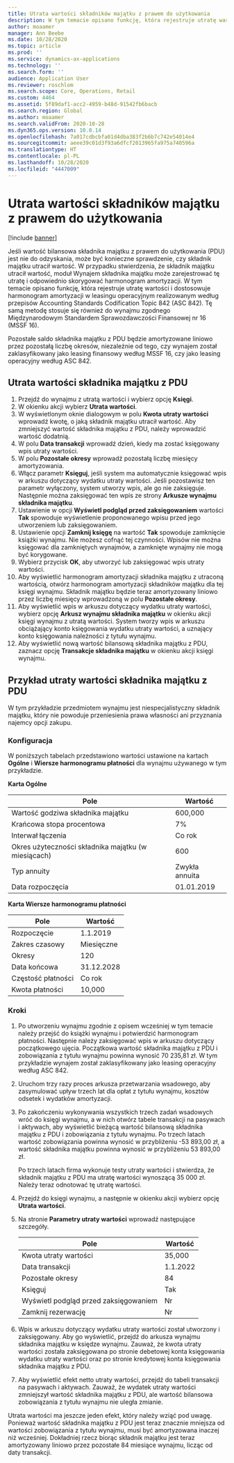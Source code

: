```yaml
---
title: Utrata wartości składników majątku z prawem do użytkowania
description: W tym temacie opisano funkcję, która rejestruje utratę wartości i dostosowuje harmonogram amortyzacji składnika majątku w leasingu operacyjnym realizowanym według przepisów Accounting Standards Codification Topic 842 (ASC 842).
author: moaamer
manager: Ann Beebe
ms.date: 10/28/2020
ms.topic: article
ms.prod: ''
ms.service: dynamics-ax-applications
ms.technology: ''
ms.search.form: ''
audience: Application User
ms.reviewer: roschlom
ms.search.scope: Core, Operations, Retail
ms.custom: 4464
ms.assetid: 5f89daf1-acc2-4959-b48d-91542fb6bacb
ms.search.region: Global
ms.author: moaamer
ms.search.validFrom: 2020-10-28
ms.dyn365.ops.version: 10.0.14
ms.openlocfilehash: 7a017cdbcbfa01d4dba383f2b6b7c742e54014e4
ms.sourcegitcommit: aeee39c01d3f93a6dfcf2013965fa975a740596a
ms.translationtype: HT
ms.contentlocale: pl-PL
ms.lasthandoff: 10/28/2020
ms.locfileid: "4447009"
---
```

# <a name="impair-right-of-use-assets"></a>Utrata wartości składników majątku z prawem do użytkowania

[!include [banner](../includes/banner.md)]

Jeśli wartość bilansowa składnika majątku z prawem do użytkowania (PDU) jest nie do odzyskania, może być konieczne sprawdzenie, czy składnik majątku utracił wartość. W przypadku stwierdzenia, że składnik majątku utracił wartość, moduł Wynajem składnika majątku może zarejestrować tę utratę i odpowiednio skorygować harmonogram amortyzacji. W tym temacie opisano funkcję, która rejestruje utratę wartości i dostosowuje harmonogram amortyzacji w leasingu operacyjnym realizowanym według przepisów Accounting Standards Codification Topic 842 (ASC 842). Tę samą metodę stosuje się również do wynajmu zgodnego Międzynarodowym Standardem Sprawozdawczości Finansowej nr 16 (MSSF 16).

Pozostałe saldo składnika majątku z PDU będzie amortyzowane liniowo przez pozostałą liczbę okresów, niezależnie od tego, czy wynajem został zaklasyfikowany jako leasing finansowy według MSSF 16, czy jako leasing operacyjny według ASC 842.

## <a name="impair-an-rou-asset"></a>Utrata wartości składnika majątku z PDU

1. Przejdź do wynajmu z utratą wartości i wybierz opcję **Księgi**.
2. W okienku akcji wybierz **Utrata wartości**.
3. W wyświetlonym oknie dialogowym w polu **Kwota utraty wartości** wprowadź kwotę, o jaką składnik majątku utracił wartość. Aby zmniejszyć wartość składnika majątku z PDU, należy wprowadzić wartość dodatnią.
4. W polu **Data transakcji** wprowadź dzień, kiedy ma zostać księgowany wpis utraty wartości.
5. W polu **Pozostałe okresy** wprowadź pozostałą liczbę miesięcy amortyzowania.
6. Włącz parametr **Księguj**, jeśli system ma automatycznie księgować wpis w arkuszu dotyczący wydatku utraty wartości. Jeśli pozostawisz ten parametr wyłączony, system utworzy wpis, ale go nie zaksięguje. Następnie można zaksięgować ten wpis ze strony **Arkusze wynajmu składnika majątku**.
7. Ustawienie w opcji **Wyświetl podgląd przed zaksięgowaniem** wartości **Tak** spowoduje wyświetlenie proponowanego wpisu przed jego utworzeniem lub zaksięgowaniem.
8. Ustawienie opcji **Zamknij księgę** na wartość **Tak** spowoduje zamknięcie książki wynajmu. Nie możesz cofnąć tej czynności. Wpisów nie można księgować dla zamkniętych wynajmów, a zamknięte wynajmy nie mogą być korygowane.
9. Wybierz przycisk **OK**, aby utworzyć lub zaksięgować wpis utraty wartości.
10. Aby wyświetlić harmonogram amortyzacji składnika majątku z utraconą wartością, otwórz harmonogram amortyzacji składników majątku dla tej księgi wynajmu. Składnik majątku będzie teraz amortyzowany liniowo przez liczbę miesięcy wprowadzoną w polu **Pozostałe okresy**.
11. Aby wyświetlić wpis w arkuszu dotyczący wydatku utraty wartości, wybierz opcję **Arkusz wynajmu składnika majątku** w okienku akcji księgi wynajmu z utratą wartości. System tworzy wpis w arkuszu obciążający konto księgowania wydatku utraty wartości, a uznający konto księgowania należności z tytułu wynajmu.
12. Aby wyświetlić nową wartość bilansową składnika majątku z PDU, zaznacz opcję **Transakcje składnika majątku** w okienku akcji księgi wynajmu.

## <a name="example-of-rou-asset-impairment"></a>Przykład utraty wartości składnika majątku z PDU

W tym przykładzie przedmiotem wynajmu jest niespecjalistyczny składnik majątku, który nie powoduje przeniesienia prawa własności ani przyznania najemcy opcji zakupu.

### <a name="setup"></a>Konfiguracja

W poniższych tabelach przedstawiono wartości ustawione na kartach **Ogólne** i **Wiersze harmonogramu płatności** dla wynajmu używanego w tym przykładzie.

**Karta Ogólne**

| Pole                      | Wartość            |
|----------------------------|------------------|
| Wartość godziwa składnika majątku    | 600,000          |
| Krańcowa stopa procentowa | 7%               |
| Interwał łączenia       | Co rok         |
| Okres użyteczności składnika majątku (w miesiącach) | 600              |
| Typ annuity               | Zwykła annuita |
| Data rozpoczęcia          | 01.01.2019       |

**Karta Wiersze harmonogramu płatności**

| Pole             | Wartość      |
|-------------------|------------|
| Rozpoczęcie        | 1.1.2019   |
| Zakres czasowy   | Miesięczne    |
| Okresy           | 120        |
| Data końcowa          | 31.12.2028 |
| Częstość płatności | Co rok   |
| Kwota płatności    | 10,000     |

### <a name="steps"></a>Kroki

1. Po utworzeniu wynajmu zgodnie z opisem wcześniej w tym temacie należy przejść do książki wynajmu i potwierdzić harmonogram płatności. Następnie należy zaksięgować wpis w arkuszu dotyczący początkowego ujęcia. Początkowa wartość składnika majątku z PDU i zobowiązania z tytułu wynajmu powinna wynosić 70 235,81 zł. W tym przykładzie wynajem został zaklasyfikowany jako leasing operacyjny według ASC 842.
2. Uruchom trzy razy proces arkusza przetwarzania wsadowego, aby zasymulować upływ trzech lat dla opłat z tytułu wynajmu, kosztów odsetek i wydatków amortyzacji.
3. Po zakończeniu wykonywania wszystkich trzech zadań wsadowych wróć do księgi wynajmu, a w nich otwórz tabele transakcji na pasywach i aktywach, aby wyświetlić bieżącą wartość bilansową składnika majątku z PDU i zobowiązania z tytułu wynajmu. Po trzech latach wartość zobowiązania powinna wynosić w przybliżeniu -53 893,00 zł, a wartość składnika majątku powinna wynosić w przybliżeniu 53 893,00 zł. 

    Po trzech latach firma wykonuje testy utraty wartości i stwierdza, że składnik majątku z PDU ma utratę wartości wynoszącą 35 000 zł. Należy teraz odnotować tę utratę wartości.
    
4. Przejdź do księgi wynajmu, a następnie w okienku akcji wybierz opcję **Utrata wartości**.
5. Na stronie **Parametry utraty wartości** wprowadź następujące szczegóły.

    | Pole                  | Wartość    |
    |------------------------|----------|
    | Kwota utraty wartości      | 35,000   |
    | Data transakcji       | 1.1.2022 |
    | Pozostałe okresy      | 84       |
    | Księguj                   | Tak      |
    | Wyświetl podgląd przed zaksięgowaniem | Nr       |
    | Zamknij rezerwację             | Nr       |

6. Wpis w arkuszu dotyczący wydatku utraty wartości został utworzony i zaksięgowany. Aby go wyświetlić, przejdź do arkusza wynajmu składnika majątku w księdze wynajmu. Zauważ, że kwota utraty wartości została zaksięgowana po stronie debetowej konta księgowania wydatku utraty wartości oraz po stronie kredytowej konta księgowania składnika majątku z PDU.
7. Aby wyświetlić efekt netto utraty wartości, przejdź do tabeli transakcji na pasywach i aktywach. Zauważ, że wydatek utraty wartości zmniejszył wartość składnika majątku z PDU, ale wartość bilansowa zobowiązania z tytułu wynajmu nie uległa zmianie.

Utrata wartości ma jeszcze jeden efekt, który należy wziąć pod uwagę. Ponieważ wartość składnika majątku z PDU jest teraz znacznie mniejsza od wartości zobowiązania z tytułu wynajmu, musi być amortyzowana inaczej niż wcześniej. Dokładniej rzecz biorąc składnik majątku jest teraz amortyzowany liniowo przez pozostałe 84 miesiące wynajmu, licząc od daty transakcji.

